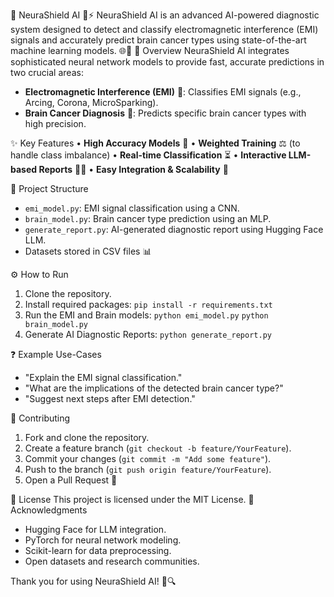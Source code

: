 🚀 NeuraShield AI 🧠⚡️
NeuraShield AI is an advanced AI-powered diagnostic system designed to detect and classify electromagnetic interference (EMI) signals and accurately predict brain cancer types using state-of-the-art machine learning models. 🌐🔬
📖 Overview
NeuraShield AI integrates sophisticated neural network models to provide fast, accurate predictions in two crucial areas:
- **Electromagnetic Interference (EMI)** 📡: Classifies EMI signals (e.g., Arcing, Corona, MicroSparking).
- **Brain Cancer Diagnosis** 🧠: Predicts specific brain cancer types with high precision.

✨ Key Features
• **High Accuracy Models** 🎯
• **Weighted Training** ⚖️ (to handle class imbalance)
• **Real-time Classification** ⏳
• **Interactive LLM-based Reports** 🤖📝
• **Easy Integration & Scalability** 🔧

📂 Project Structure
- `emi_model.py`: EMI signal classification using a CNN.
- `brain_model.py`: Brain cancer type prediction using an MLP.
- `generate_report.py`: AI-generated diagnostic report using Hugging Face LLM.
- Datasets stored in CSV files 📊

⚙️ How to Run
1. Clone the repository.
2. Install required packages:
`pip install -r requirements.txt`
3. Run the EMI and Brain models:
`python emi_model.py`
`python brain_model.py`
4. Generate AI Diagnostic Reports:
`python generate_report.py`

❓ Example Use-Cases
- "Explain the EMI signal classification."
- "What are the implications of the detected brain cancer type?"
- "Suggest next steps after EMI detection."

🤝 Contributing
1. Fork and clone the repository.
2. Create a feature branch (`git checkout -b feature/YourFeature`).
3. Commit your changes (`git commit -m "Add some feature"`).
4. Push to the branch (`git push origin feature/YourFeature`).
5. Open a Pull Request 🔀

📜 License
This project is licensed under the MIT License.
🙏 Acknowledgments
- Hugging Face for LLM integration.
- PyTorch for neural network modeling.
- Scikit-learn for data preprocessing.
- Open datasets and research communities.

Thank you for using NeuraShield AI! 🌟🔍
